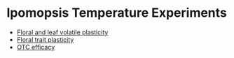# Ipomopsis Temperature Experiments

* [Floral and leaf volatile plasticity](./ipotemp.html)
* [Floral trait plasticity](./traits.html)
* [OTC efficacy](./otcs.html)

